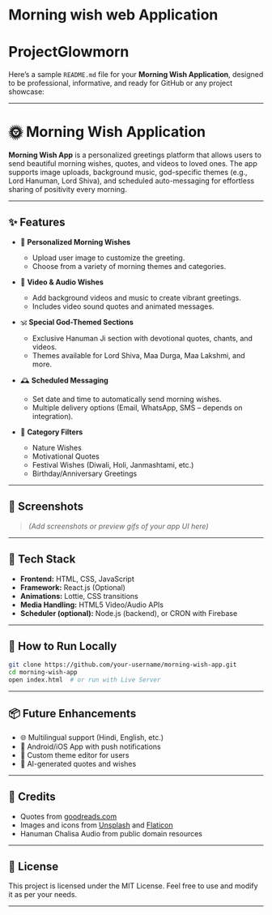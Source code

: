 # Morning wish web Application
# ProjectGlowmorn
Here’s a sample `README.md` file for your **Morning Wish Application**, designed to be professional, informative, and ready for GitHub or any project showcase:

---

# 🌞 Morning Wish Application

**Morning Wish App** is a personalized greetings platform that allows users to send beautiful morning wishes, quotes, and videos to loved ones. The app supports image uploads, background music, god-specific themes (e.g., Lord Hanuman, Lord Shiva), and scheduled auto-messaging for effortless sharing of positivity every morning.

---

## ✨ Features

* 🌄 **Personalized Morning Wishes**

  * Upload user image to customize the greeting.
  * Choose from a variety of morning themes and categories.

* 🎥 **Video & Audio Wishes**

  * Add background videos and music to create vibrant greetings.
  * Includes video sound quotes and animated messages.

* 🕉 **Special God-Themed Sections**

  * Exclusive Hanuman Ji section with devotional quotes, chants, and videos.
  * Themes available for Lord Shiva, Maa Durga, Maa Lakshmi, and more.

* 🕰 **Scheduled Messaging**

  * Set date and time to automatically send morning wishes.
  * Multiple delivery options (Email, WhatsApp, SMS – depends on integration).

* 🧘 **Category Filters**

  * Nature Wishes
  * Motivational Quotes
  * Festival Wishes (Diwali, Holi, Janmashtami, etc.)
  * Birthday/Anniversary Greetings

---

## 📱 Screenshots

> *(Add screenshots or preview gifs of your app UI here)*

---

## 🔧 Tech Stack

* **Frontend:** HTML, CSS, JavaScript
* **Framework:** React.js (Optional)
* **Animations:** Lottie, CSS transitions
* **Media Handling:** HTML5 Video/Audio APIs
* **Scheduler (optional):** Node.js (backend), or CRON with Firebase

---

## 🚀 How to Run Locally

```bash
git clone https://github.com/your-username/morning-wish-app.git
cd morning-wish-app
open index.html  # or run with Live Server
```

---

## 📦 Future Enhancements

* 🌐 Multilingual support (Hindi, English, etc.)
* 📲 Android/iOS App with push notifications
* 🎨 Custom theme editor for users
* 💬 AI-generated quotes and wishes

---

## 🙏 Credits

* Quotes from [goodreads.com](https://www.goodreads.com/)
* Images and icons from [Unsplash](https://unsplash.com/) and [Flaticon](https://www.flaticon.com/)
* Hanuman Chalisa Audio from public domain resources

---

## 📜 License

This project is licensed under the MIT License.
Feel free to use and modify it as per your needs.

---
